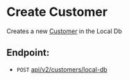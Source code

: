 # Create Customer

Creates a new [Customer][] in the Local Db

## Endpoint:

-   <code>POST</code> [api/v2/customers/local-db](/src/create-customer-endpoint.md)

[Customer]: /src/customer-entity.md
